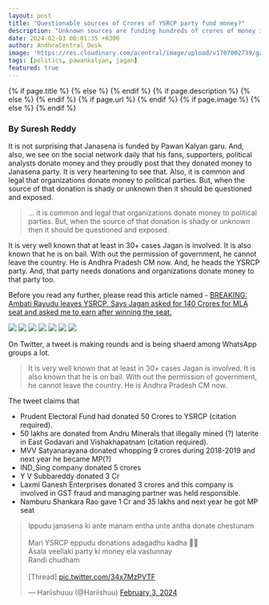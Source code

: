 ```yaml
---
layout: post
title: "Questionable sources of Crores of YSRCP party fund money?"
description: "Unknown sources are funding hundreds of crores of money into YSRCP?"
date: 2024-02-03 00:01:35 +0300
author: AndhraCentral Desk
image: 'https://res.cloudinary.com/acentral/image/upload/v1707002739/ganja/GFbJCADboAAYKvp_p4t8w3.jpg'
tags: [politics, pawankalyan, jagan]
featured: true
---
```


<meta content="{{ site.title }}" property="og:site_name">
{% if page.title %}
  <meta content="{{ page.title }}" property="og:title">
{% else %}
  <meta content="{{ site.title }}" property="og:title">
{% endif %}
{% if page.description %}
  <meta content="{{ page.description }}" property="og:description">
{% else %}
  <meta content="{{ site.description }}" property="og:description">
{% endif %}
{% if page.url %}
  <meta content="{{ site.url }}{{ page.url }}" property="og:url">
{% endif %}
{% if page.image %}
  <meta content="https://res.cloudinary.com/acentral/image/upload/v1707002739/ganja/GFbJCADboAAYKvp_p4t8w3.jpg" property="og:image">
{% else %}
  <meta content="{{ site.url }}/images/og.png" property="og:image">
{% endif %}

### By Suresh Reddy

It is not surprising that Janasena is funded by Pawan Kalyan garu. And, also, we see on the social network daily that his fans, supporters, political analysts donate money and they proudly post that they donated money to Janasena party. It is very heartening to see that. Also, it is common and legal that organizations donate money to political parties. But, when the source of that donation is shady or unknown then it should be questioned and exposed.

> ... it is common and legal that organizations donate money to political parties. But, when the source of that donation is shady or unknown then it should be questioned and exposed.

It is very well known that at least in 30+ cases Jagan is involved. It is also known that he is on bail. With out the permission of government, he cannot leave the country. He is Andhra Pradesh CM now. And, he heads the YSRCP party. And, that party needs donations and organizations donate money to that party too.

Before you read any further, please read this article named - [BREAKING: Ambati Rayudu leaves YSRCP. Says Jagan asked for 140 Crores for MLA seat and asked me to earn after winning the seat.](https://andhracentral.com/latest/ambati-rayudu-janasena)

<div class="gallery-box">
  <div class="gallery">
    <img src="https://res.cloudinary.com/acentral/image/upload/v1707003235/ganja/GFbJpXVa8AAhf8V_f3cuxx.jpg" loading="lazy">
    <img src="https://res.cloudinary.com/acentral/image/upload/v1707003738/ganja/GFbNi6TakAAbrl__ryxvkw.jpg" loading="lazy">
    <img src="https://res.cloudinary.com/acentral/image/upload/v1707003741/ganja/GFbLiOxb0AAWEtk_awnlok.jpg" loading="lazy">
    <img src="https://res.cloudinary.com/acentral/image/upload/v1707003744/ganja/GFbKEa2bQAAAQmU_iplcel.jpg" loading="lazy">
    <img src="https://res.cloudinary.com/acentral/image/upload/v1707003741/ganja/GFbLiOxb0AAWEtk_awnlok.jpg" loading="lazy">
    <img src="https://res.cloudinary.com/acentral/image/upload/v1707003733/ganja/GFbOO1TaoAAGC5S_beokzn.jpg" loading="lazy">
    <img src="https://res.cloudinary.com/acentral/image/upload/v1707003731/ganja/GFbQ0z6aMAAcfEn_jbwsj9.jpg" loading="lazy">
  </div>
</div>

On Twitter, a tweet is making rounds and is being shaerd among WhatsApp groups a lot.

> It is very well known that at least in 30+ cases Jagan is involved. It is also known that he is on bail. With out the permission of government, he cannot leave the country. He is Andhra Pradesh CM now.

The tweet claims that 

- Prudent Electoral Fund had donated 50 Crores to YSRCP (citation required).
- 50 lakhs are donated from Andru Minerals that illegally mined (?) laterite in East Godavari and Vishakhapatnam (citation required).
- MVV Satyanarayana donated whopping 9 crores during 2018-2019 and next year he became MP(?)
- IND_Sing company donated 5 crores
- Y V Subbareddy donated 3 Cr
- Laxmi Ganesh Enterprises donated 3 crores and this company is involved in GST fraud and managing partner was held responsible.
- Namburu Shankara Rao gave 1 Cr and 35 lakhs and next year he got MP seat

<blockquote class="twitter-tweet"><p lang="et" dir="ltr">Ippudu janasena ki ante manam entha unte antha donate chestunam <br><br>Mari YSRCP eppudu donations adagadhu kadha 🤔🤔<br>Asala veellaki party ki money ela vastunnay <br>Randi chudham<br><br>[Thread] <a href="https://t.co/34x7MzPVTF">pic.twitter.com/34x7MzPVTF</a></p>&mdash; Hariishuuu (@Hariishuu) <a href="https://twitter.com/Hariishuu/status/1753810147305308494?ref_src=twsrc%5Etfw">February 3, 2024</a></blockquote> <script async src="https://platform.twitter.com/widgets.js" charset="utf-8"></script>